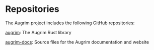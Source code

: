 # Repositories

<!--
  Copyright 2018-2022 Cargill Incorporated
  Licensed under Creative Commons Attribution 4.0 International License
  https://creativecommons.org/licenses/by/4.0/
-->

The Augrim project includes the following GitHub repositories:

[augrim](https://github.com/augrim/augrim):
The Augrim Rust library

[augrim-docs](https://github.com/augrim/augrim-docs):
Source files for the Augrim documentation and website
